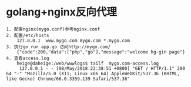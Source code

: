 # golang+nginx反向代理
    1. 配置nginx(mygo.conf)参考nginx.conf
    2. 配置/etc/hosts
        127.0.0.1  www.mygo.com mygo.com *.mygo.com
    3. 执行go run app.go 访问http://mygo.com/
        {"code":200,"data":["php","go"],"message":"welcome hg-gin page"}
    4. 查看access.log
        heige@daheige:/web/wwwlogs$ tailf  mygo.com-access.log 
         127.0.0.1 - - [08/May/2018:22:38:51 +0800] "GET / HTTP/1.1" 200 64 "-" "Mozilla/5.0 (X11; Linux x86_64) AppleWebKit/537.36 (KHTML, like Gecko) Chrome/66.0.3359.139 Safari/537.36"


